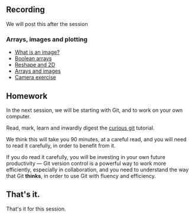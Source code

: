 ## Recording

We will post this after the session

### Arrays, images and plotting

* [What is an image?](https://textbook.nipraxis.org/what_is_an_image.html)
* [Boolean arrays](https://textbook.nipraxis.org/boolean_arrays.html)
* [Reshape and 2D](https://textbook.nipraxis.org/reshape_and_2d)
* [Arrays and images](https://textbook.nipraxis.org/arrays_and_images)
* [Camera
  exercise](https://hub.nipraxis.org/hub/user-redirect/git-pull?repo=https%3A//github.com/nipraxis/camera&subPath=camera.ipynb)

## Homework

In the next session, we will be starting with Git, and to work on your own
computer.

Read, mark, learn and inwardly digest the [curious
git](https://matthew-brett.github.io/curious-git/) tutorial.

We think this will take you 90 minutes, at a careful read, and you will need
to read it carefully, in order to benefit from it.

If you do read it carefully, you will be investing in your own future
productivity — Git version control is a powerful way to work more efficiently,
especially in collaboration, and you need to understand the way that Git
**thinks**, in order to use Git with fluency and efficiency.

## That's it.

That's it for this session.
